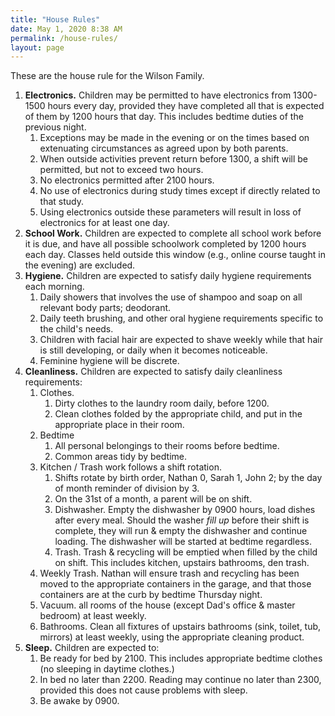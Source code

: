 ```yaml
---
title: "House Rules"
date: May 1, 2020 8:38 AM
permalink: /house-rules/
layout: page
---
```


These are the house rule for the Wilson Family.

1. **Electronics.** Children may be permitted to have electronics from 1300-1500 hours every day, provided they have completed all that is expected of them by 1200 hours that day. This includes bedtime duties of the previous night.
   1. Exceptions may be made in the evening or on the times based on extenuating circumstances as agreed upon by both parents.
   2. When outside activities prevent return before 1300, a shift will be permitted, but not to exceed two hours.
   3. No electronics permitted after 2100 hours.
   4. No use of electronics during study times except if directly related to that study.
   4. Using electronics outside these parameters will result in loss of electronics for at least one day.
2. **School Work.** Children are expected to complete all school work before it is due, and have all possible schoolwork completed by 1200 hours each day. Classes held outside this window (e.g., online course taught in the evening) are excluded.
3. **Hygiene.** Children are expected to satisfy daily hygiene requirements each morning.
   1. Daily showers that involves the use of shampoo and soap on all relevant body parts; deodorant.
   2. Daily teeth brushing, and other oral hygiene requirements specific to the child's needs.
   1. Children with facial hair are expected to shave weekly while that hair is still developing, or daily when it becomes noticeable.
   2. Feminine hygiene will be discrete.
4. **Cleanliness.** Children are expected to satisfy daily cleanliness requirements:
   1. Clothes.
      1. Dirty clothes to the laundry room daily, before 1200.
      2. Clean clothes folded by the appropriate child, and put in the appropriate place in their room.
   2. Bedtime
      1. All personal belongings to their rooms before bedtime.
      2. Common areas tidy by bedtime.
   3. Kitchen / Trash work follows a shift rotation.
      1. Shifts rotate by birth order, Nathan 0, Sarah 1, John 2; by the day of month reminder of division by 3.
      2. On the 31st of a month, a parent will be on shift.
      3. Dishwasher. Empty the dishwasher by 0900 hours, load dishes after every meal. Should the washer _fill up_ before their shift is complete, they will run & empty the dishwasher and continue loading. The dishwasher will be started at bedtime regardless.
      4. Trash. Trash & recycling will be emptied when filled by the child on shift. This includes kitchen, upstairs bathrooms, den trash.
   4. Weekly Trash. Nathan will ensure trash and recycling has been moved to the appropriate containers in the garage, and that those containers are at the curb by bedtime Thursday night.
   4. Vacuum. all rooms of the house (except Dad's office & master bedroom) at least weekly.
   5. Bathrooms. Clean all fixtures of upstairs bathrooms (sink, toilet, tub, mirrors) at least weekly, using the appropriate cleaning product.
5. **Sleep.** Children are expected to:
   1. Be ready for bed by 2100. This includes appropriate bedtime clothes (no sleeping in daytime clothes.)
   2. In bed no later than 2200. Reading may continue no later than 2300, provided this does not cause problems with sleep.
   2. Be awake by 0900.
